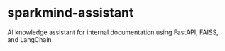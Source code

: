 # sparkmind-assistant
AI knowledge assistant for internal documentation using FastAPI, FAISS, and LangChain
